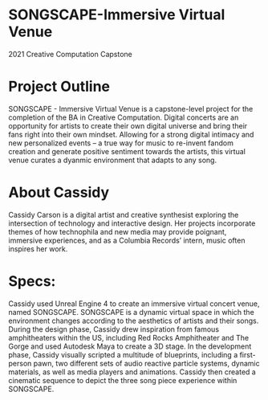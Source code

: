 # SONGSCAPE-Immersive Virtual Venue
2021 Creative Computation Capstone

# Project Outline
SONGSCAPE - Immersive Virtual Venue is a capstone-level project for the completion of the BA in Creative Computation. Digital concerts are an opportunity for artists to create their own digital universe and bring their fans right into their own mindset. Allowing for a strong digital intimacy and new personalized events – a true way for music to re-invent fandom creation and generate positive sentiment towards the artists, this virtual venue curates a dyanmic environment that adapts to any song.

# About Cassidy
Cassidy Carson is a digital artist and creative synthesist exploring the intersection of technology and interactive design. Her projects incorporate themes of how technophila and new media may provide poignant, immersive experiences, and as a Columbia Records’ intern, music often inspires her work.

# Specs:
Cassidy used Unreal Engine 4 to create an immersive virtual concert venue, named SONGSCAPE. SONGSCAPE is a dynamic virtual space in which the environment changes according to the aesthetics of artists and their songs. During the design phase, Cassidy drew inspiration from famous amphitheaters within the US, including Red Rocks Amphitheater and The Gorge and used Autodesk Maya to create a 3D stage. In the development phase, Cassidy visually scripted a multitude of blueprints, including a first-person pawn, two different sets of audio reactive particle systems, dynamic materials, as well as media players and animations. Cassidy then created a cinematic sequence to depict the three song piece experience within SONGSCAPE. 
